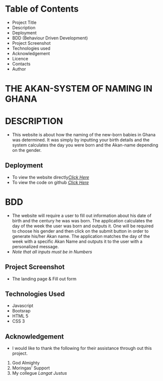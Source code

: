 
# Table of Contents
- Project Title
- Description
- Deployment
- BDD (Behaviour Driven Development)
- Project Screenshot
- Technologies used
- Acknowledgement
- Licence
- Contacts
- Author
# THE AKAN-SYSTEM OF NAMING IN GHANA
# DESCRIPTION
- This website is about how the naming of the new-born      babies in Ghana was determined. It was simply by          inputting your birth details and the system calculates    the day you were born and the Akan-name depending on      the gender.
## Deployment    
- To view the website directly<a href="https://jonahmakori.github.io/Akan-Names-BirthDay/"><i>Click Here</i></a>
- To view the code on github <a href="https://github.com/jonahmakori/Akan-Names-BirthDay"><i>Click Here</i></a>
# BDD
- The website will require a user to fill out information   about his date of birth and the century he was was        born. The application calculates the day of the week      the user was born and outputs it. One will be required    to choose his gender and then click on the submit         button in order to generate his/her Akan name. The        application matches the day of the week with a specific   Akan Name and outputs it to the user with a               personalized message.
- <i>Note that all inputs must be in <span>Numbers</span></i>

## Project Screenshot
- The landing page & Fill out form

## Technologies Used
- Javascript
- Bootsrap
- HTML 5
- CSS 3
## Acknowledgement
- I would like to thank the following for their             assistance through out this project.
<ol>
  <li>God Almighty</li>
  <li>Moringas' Support</li>
  <li>My collegue <i>Langat Justus</i></li>
</ol>

